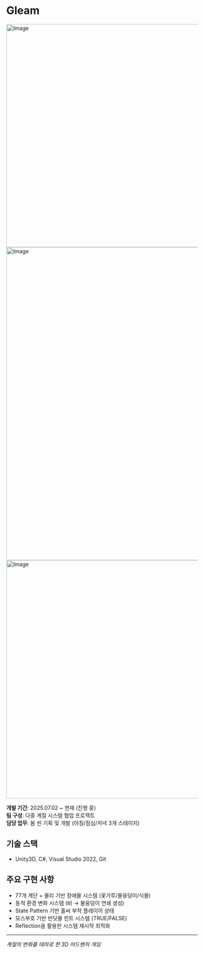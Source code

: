 # Gleam

<img width="1059" height="588" alt="Image" src="https://github.com/user-attachments/assets/c28dadf4-283d-45c7-b55b-2719ebe3601d" />
<img width="1485" height="825" alt="Image" src="https://github.com/user-attachments/assets/bd7f755e-7b44-4670-8e28-c496e2487c67" />
<img width="1123" height="628" alt="Image" src="https://github.com/user-attachments/assets/b2551148-3323-4fd2-ad96-201e6403ce4d" />


**개발 기간**: 2025.07.02 ~ 현재 (진행 중)  
**팀 구성**: 다중 계절 시스템 협업 프로젝트  
**담당 업무**: 봄 씬 기획 및 개발 (아침/점심/저녁 3개 스테이지)  

## 기술 스택
- Unity3D, C#, Visual Studio 2022, Git

## 주요 구현 사항
- 77개 계단 + 물리 기반 장애물 시스템 (꽃가루/물웅덩이/식물)
- 동적 환경 변화 시스템 (비 → 물웅덩이 연쇄 생성)
- State Pattern 기반 홀씨 부착 플레이어 상태
- 모스부호 기반 반딧불 힌트 시스템 (TRUE/FALSE)
- Reflection을 활용한 시스템 재시작 최적화

---

*계절의 변화를 테마로 한 3D 어드벤처 게임*
